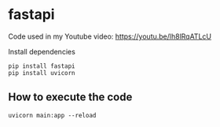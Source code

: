 # fastapi
Code used in my Youtube video: https://youtu.be/lh8lRqATLcU

Install dependencies
```Shell
pip install fastapi
pip install uvicorn
```

## How to execute the code
```Shell
uvicorn main:app --reload
```
